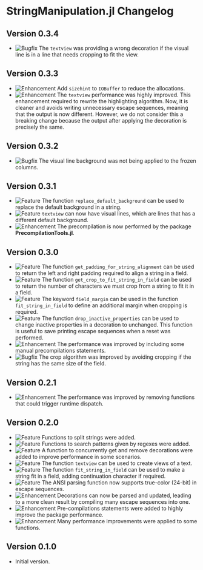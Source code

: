 StringManipulation.jl Changelog
===============================

Version 0.3.4
-------------

- ![Bugfix][badge-bugfix] The `textview` was providing a wrong decoration if the visual line
  is in a line that needs cropping to fit the view.

Version 0.3.3
-------------

- ![Enhancement][badge-enhancement] Add `sizehint` to `IOBuffer` to reduce the allocations.
- ![Enhancement][badge-enhancement] The `textview` performance was highly improved. This
  enhancement required to rewrite the highlighting algorithm. Now, it is cleaner and avoids
  writing unnecessary escape sequences, meaning that the output is now different. However,
  we do not consider this a breaking change because the output after applying the decoration
  is precisely the same.

Version 0.3.2
-------------

- ![Bugfix][badge-bugfix] The visual line background was not being applied to the frozen
  columns.

Version 0.3.1
-------------

- ![Feature][badge-feature] The function `replace_default_background` can be used to replace
  the default background in a string.
- ![Feature][badge-feature] `textview` can now have visual lines, which are lines that has a
  different default background.
- ![Enhancement][badge-enhancement] The precompilation is now performed by the package
  **PrecompilationTools.jl**.

Version 0.3.0
-------------

- ![Feature][badge-feature] The function `get_padding_for_string_alignment` can be used to
  return the left and right padding required to align a string in a field.
- ![Feature][badge-feature] The function `get_crop_to_fit_string_in_field` can be used to
  return the number of characters we must crop from a string to fit it in a field.
- ![Feature][badge-feature] The keyword `field_margin` can be used in the function
  `fit_string_in_field` to define an additional margin when cropping is required.
- ![Feature][badge-feature] The function `drop_inactive_properties` can be used to change
  inactive properties in a decoration to unchanged. This function is useful to save printing
  escape sequences when a reset was performed.
- ![Enhancement][badge-enhancement] The performance was improved by including some manual
  precompilations statements.
- ![Bugfix][badge-bugfix] The crop algorithm was improved by avoiding cropping if the string
  has the same size of the field.

Version 0.2.1
-------------

- ![Enhancement][badge-enhancement] The performance was improved by removing functions that
  could trigger runtime dispatch.

Version 0.2.0
-------------

- ![Feature][badge-feature] Functions to split strings were added.
- ![Feature][badge-feature] Functions to search patterns given by regexes were added.
- ![Feature][badge-feature] A function to concurrently get and remove decorations were added
  to improve performance in some scenarios.
- ![Feature][badge-feature] The function `textview` can be used to create views of a text.
- ![Feature][badge-feature] The function `fit_string_in_field` can be used to make a string
  fit in a field, adding continuation character if required.
- ![Feature][badge-feature] The ANSI parsing function now supports true-color (24-bit) in
  escape sequences.
- ![Enhancement][badge-enhancement] Decorations can now be parsed and updated, leading to a
  more clean result by compiling many escape sequences into one.
- ![Enhancement][badge-enhancement] Pre-compilations statements were added to highly improve
  the package performance.
- ![Enhancement][badge-enhancement] Many performance improvements were applied to some
  functions.

Version 0.1.0
-------------

- Initial version.

[badge-breaking]: https://img.shields.io/badge/BREAKING-red.svg
[badge-deprecation]: https://img.shields.io/badge/Deprecation-orange.svg
[badge-feature]: https://img.shields.io/badge/Feature-green.svg
[badge-enhancement]: https://img.shields.io/badge/Enhancement-blue.svg
[badge-bugfix]: https://img.shields.io/badge/Bugfix-purple.svg
[badge-info]: https://img.shields.io/badge/Info-gray.svg
